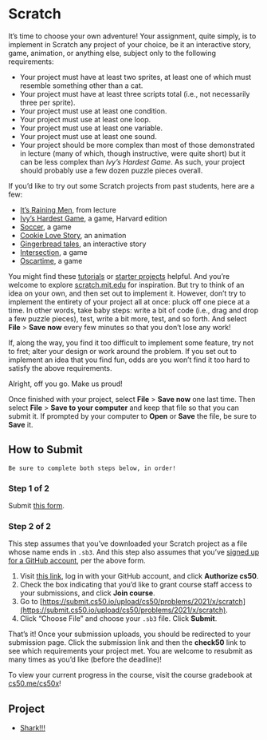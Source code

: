 # Scratch

It’s time to choose your own adventure! Your assignment, quite simply, is to implement in Scratch any project of your choice, be it an interactive story, game, animation, or 
anything else, subject only to the following requirements:

- Your project must have at least two sprites, at least one of which must resemble something other than a cat.
- Your project must have at least three scripts total (i.e., not necessarily three per sprite).
- Your project must use at least one condition.
- Your project must use at least one loop.
- Your project must use at least one variable.
- Your project must use at least one sound.
- Your project should be more complex than most of those demonstrated in lecture (many of which, though instructive, were quite short) but it can be less complex than 
  *Ivy’s Hardest Game*. As such, your project should probably use a few dozen puzzle pieces overall.

If you’d like to try out some Scratch projects from past students, here are a few:

- [It’s Raining Men](https://scratch.mit.edu/projects/37412/), from lecture
- [Ivy’s Hardest Game](https://scratch.mit.edu/projects/326129587/), a game, Harvard edition
- [Soccer](https://scratch.mit.edu/projects/37413/), a game
- [Cookie Love Story](https://scratch.mit.edu/projects/26329196/), an animation
- [Gingerbread tales](https://scratch.mit.edu/projects/277536784/), an interactive story
- [Intersection](https://scratch.mit.edu/projects/75390754/), a game
- [Oscartime](https://scratch.mit.edu/projects/277537196/), a game

You might find these [tutorials](https://scratch.mit.edu/projects/editor/?tutorial=all) or [starter projects](https://scratch.mit.edu/starter-projects) helpful. 
And you’re welcome to explore [scratch.mit.edu](https://scratch.mit.edu/explore/projects/all) for inspiration. But try to think of an idea on your own, and then set out to
implement it. However, don’t try to implement the entirety of your project all at once: pluck off one piece at a time. In other words, take baby steps: write a bit of code 
(i.e., drag and drop a few puzzle pieces), test, write a bit more, test, and so forth. And select **File** > **Save now** every few minutes so that you don’t lose any work!

If, along the way, you find it too difficult to implement some feature, try not to fret; alter your design or work around the problem. 
If you set out to implement an idea that you find fun, odds are you won’t find it too hard to satisfy the above requirements.

Alright, off you go. Make us proud!

Once finished with your project, select **File** > **Save now** one last time. Then select **File** > **Save to your computer** and keep that file so that you can submit it.
If prompted by your computer to **Open** or **Save** the file, be sure to **Save** it.

## How to Submit

    Be sure to complete both steps below, in order!

### Step 1 of 2

Submit [this form](https://forms.cs50.io/b4e8bd58-1dd6-4a98-91a4-0d95143d63c6).

### Step 2 of 2

This step assumes that you’ve downloaded your Scratch project as a file whose name ends in `.sb3`. And this step also assumes that you’ve 
[signed up for a GitHub account](https://github.com/join), per the above form.

1. Visit [this link](https://submit.cs50.io/invites/9770b67479384c4d8c37790779e466d9), log in with your GitHub account, and click **Authorize cs50**.
2. Check the box indicating that you’d like to grant course staff access to your submissions, and click **Join course**.
3. Go to [https://submit.cs50.io/upload/cs50/problems/2021/x/scratch](https://submit.cs50.io/upload/cs50/problems/2021/x/scratch).
4. Click “Choose File” and choose your `.sb3` file. Click **Submit**.

That’s it! Once your submission uploads, you should be redirected to your submission page. Click the submission link and then the **check50** link to see which requirements your
project met. You are welcome to resubmit as many times as you’d like (before the deadline)!

To view your current progress in the course, visit the course gradebook at [cs50.me/cs50x](https://cs50.me/cs50x)!

## Project

- [Shark!!!](https://scratch.mit.edu/projects/421547141/)
